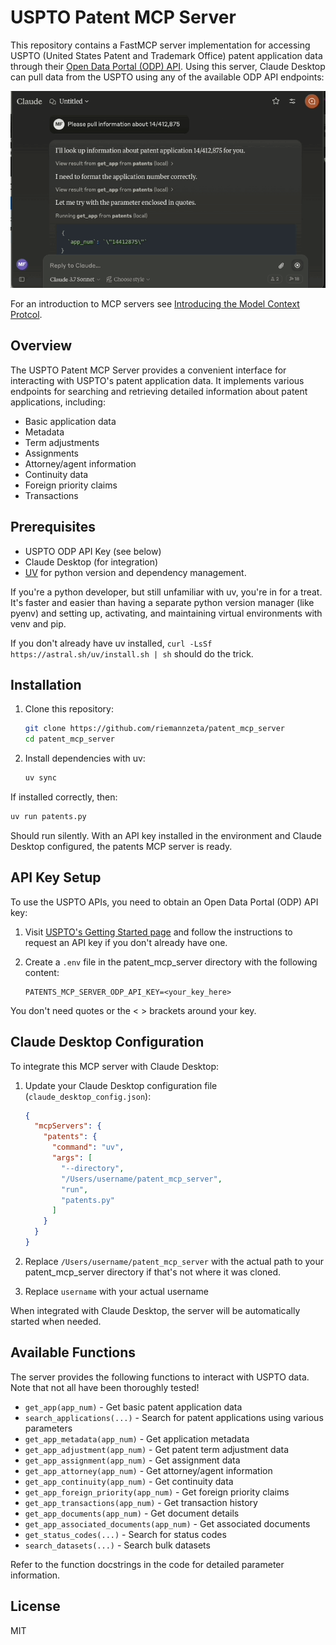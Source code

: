 # USPTO Patent MCP Server

This repository contains a FastMCP server implementation for accessing USPTO (United States Patent and Trademark Office) patent application data through their [Open Data Portal (ODP) API](https://data.uspto.gov/home). Using this server, Claude Desktop can pull data from the USPTO using any of the available ODP API endpoints:

![Screen Capture of Cladue Desktop using Patents MCP Server](screencap.gif)

For an introduction to MCP servers see [Introducing the Model Context Protcol](https://www.anthropic.com/news/model-context-protocol).

## Overview

The USPTO Patent MCP Server provides a convenient interface for interacting with USPTO's patent application data. It implements various endpoints for searching and retrieving detailed information about patent applications, including:

- Basic application data
- Metadata
- Term adjustments
- Assignments
- Attorney/agent information
- Continuity data
- Foreign priority claims
- Transactions

## Prerequisites

- USPTO ODP API Key (see below)
- Claude Desktop (for integration)
- [UV](https://docs.astral.sh/uv/) for python version and dependency management.

If you're a python developer, but still unfamiliar with uv, you're in for a treat. It's faster and easier than having a separate python version manager (like pyenv) and setting up, activating, and maintaining virtual environments with venv and pip.

If you don't already have uv installed, `curl -LsSf https://astral.sh/uv/install.sh | sh` should do the trick.

## Installation

1. Clone this repository:
   ```bash
   git clone https://github.com/riemannzeta/patent_mcp_server
   cd patent_mcp_server
   ```

2. Install dependencies with uv:
   ```bash
   uv sync
   ```

If installed correctly, then:

```bash
uv run patents.py
```

Should run silently. With an API key installed in the environment and Claude Desktop configured, the patents MCP server is ready.

## API Key Setup

To use the USPTO APIs, you need to obtain an Open Data Portal (ODP) API key:

1. Visit [USPTO's Getting Started page](https://data.uspto.gov/apis/getting-started) and follow the instructions to request an API key if you don't already have one.

2. Create a `.env` file in the patent_mcp_server directory with the following content:
   ```
   PATENTS_MCP_SERVER_ODP_API_KEY=<your_key_here>
   ```
You don't need quotes or the < > brackets around your key.

## Claude Desktop Configuration

To integrate this MCP server with Claude Desktop:

1. Update your Claude Desktop configuration file (`claude_desktop_config.json`):
   ```json
   {
     "mcpServers": {
       "patents": {
         "command": "uv",
         "args": [
           "--directory",
           "/Users/username/patent_mcp_server",
           "run",
           "patents.py"
         ]
       }
     }
   }
   ```

2. Replace `/Users/username/patent_mcp_server` with the actual path to your patent_mcp_server directory if that's not where it was cloned.
3. Replace `username` with your actual username

When integrated with Claude Desktop, the server will be automatically started when needed.

## Available Functions

The server provides the following functions to interact with USPTO data. Note that not all have been thoroughly tested!

- `get_app(app_num)` - Get basic patent application data
- `search_applications(...)` - Search for patent applications using various parameters
- `get_app_metadata(app_num)` - Get application metadata
- `get_app_adjustment(app_num)` - Get patent term adjustment data
- `get_app_assignment(app_num)` - Get assignment data
- `get_app_attorney(app_num)` - Get attorney/agent information
- `get_app_continuity(app_num)` - Get continuity data
- `get_app_foreign_priority(app_num)` - Get foreign priority claims
- `get_app_transactions(app_num)` - Get transaction history
- `get_app_documents(app_num)` - Get document details
- `get_app_associated_documents(app_num)` - Get associated documents
- `get_status_codes(...)` - Search for status codes
- `search_datasets(...)` - Search bulk datasets

Refer to the function docstrings in the code for detailed parameter information.

## License

MIT

